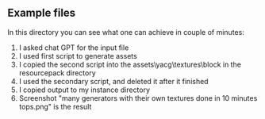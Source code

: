 ## Example files

In this directory you can see what one can achieve in couple of minutes: 
1. I asked chat GPT for the input file
2. I used first script to generate assets
3. I copied the second script into the assets\yacg\textures\block in the resourcepack directory
4. I used the secondary script, and deleted it after it finished
5. I copied output to my instance directory
6. Screenshot "many generators with their own textures done in 10 minutes tops.png" is the result